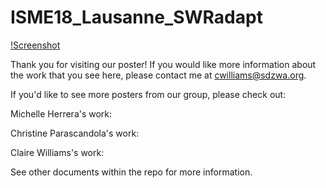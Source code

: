 # ISME18_Lausanne_SWRadapt

[!Screenshot](ISME18_2022_CLWilliams_reduced_teaser.png)

Thank you for visiting our poster! If you would like more information about the work that you see here, please contact me at cwilliams@sdzwa.org.

If you'd like to see more posters from our group, please check out:

Michelle Herrera's work:

Christine Parascandola's work:

Claire Williams's work: 


See other documents within the repo for more information.


